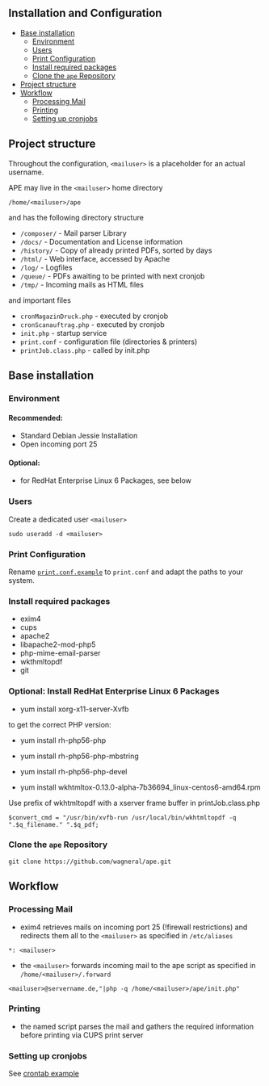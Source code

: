 Installation and Configuration
------------------------------

<!-- BEGIN-MARKDOWN-TOC -->
* [Base installation](#base-installation)
	* [Environment](#environment)
	* [Users](#users)
	* [Print Configuration](#print-configuration)
	* [Install required packages](#install-required-packages)
	* [Clone the `ape` Repository](#clone-the-ape-repository)
* [Project structure](#project-structure)
* [Workflow](#workflow)
	* [Processing Mail](#processing-mail)
	* [Printing](#printing)
	* [Setting up cronjobs](#setting-up-cronjobs)

<!-- END-MARKDOWN-TOC -->

## Project structure

Throughout the configuration, `<mailuser>` is a placeholder for an
actual username.

APE may live in the `<mailuser>` home directory

`/home/<mailuser>/ape`

and has the following directory structure

* `/composer/`    -   Mail parser Library
* `/docs/`        -   Documentation and License information
* `/history/`     -   Copy of already printed PDFs, sorted by days
* `/html/`        -   Web interface, accessed by Apache
* `/log/`         -   Logfiles
* `/queue/`       -   PDFs awaiting to be printed with next cronjob
* `/tmp/`         -   Incoming mails as HTML files

and important files

* `cronMagazinDruck.php`  -   executed by cronjob
* `cronScanauftrag.php`   -   executed by cronjob
* `init.php`              -   startup service
* `print.conf`            -   configuration file (directories & printers)
* `printJob.class.php`    -   called by init.php

## Base installation

### Environment

#### Recommended:
- Standard Debian Jessie Installation
- Open incoming port 25

#### Optional:
- for RedHat Enterprise Linux 6 Packages, see below

### Users

Create a dedicated user `<mailuser>`

```
sudo useradd -d <mailuser>
```

### Print Configuration

Rename [`print.conf.example`](./print.conf.example) to `print.conf`
and adapt the paths to your system.

### Install required packages

- exim4
- cups
- apache2
- libapache2-mod-php5
- php-mime-email-parser
- wkthmltopdf
- git

### Optional: Install RedHat Enterprise Linux 6 Packages
- yum install xorg-x11-server-Xvfb

to get the correct PHP version:
- yum install rh-php56-php
- yum install rh-php56-php-mbstring
- yum install rh-php56-php-devel

- yum install wkhtmltox-0.13.0-alpha-7b36694_linux-centos6-amd64.rpm

Use prefix of wkhtmltopdf with a xserver frame buffer in printJob.class.php
```
$convert_cmd = "/usr/bin/xvfb-run /usr/local/bin/wkhtmltopdf -q ".$q_filename." ".$q_pdf;
```

### Clone the `ape` Repository

```
git clone https://github.com/wagneral/ape.git
```

## Workflow

### Processing Mail
- exim4 retrieves mails on incoming port 25 (!firewall restrictions)
  and redirects them all to the `<mailuser>` as specified in `/etc/aliases`

```
*: <mailuser>
```

- the `<mailuser>` forwards incoming mail to the ape script as specified
  in `/home/<mailuser>/.forward`

```
<mailuser>@servername.de,"|php -q /home/<mailuser>/ape/init.php"
```

### Printing

- the named script parses the mail and gathers the required
  information before printing via CUPS print server

### Setting up cronjobs

See [crontab example](./examples/config/crontab.debian)
